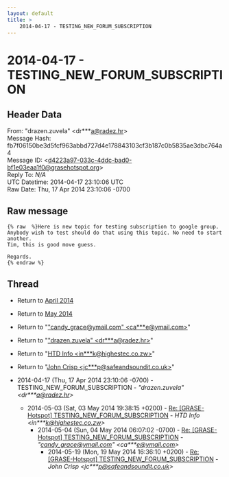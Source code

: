 ```yaml
---
layout: default
title: >
    2014-04-17 - TESTING_NEW_FORUM_SUBSCRIPTION
---
```


# 2014-04-17 - TESTING_NEW_FORUM_SUBSCRIPTION

## Header Data

From: "drazen.zuvela" \<dr***a@radez.hr\><br>
Message Hash: fb7f06150be3d5fcf963abbd727d4e178843103cf3b187c0b5835ae3dbc764a4<br>
Message ID: \<d4223a97-033c-4ddc-bad0-bf1e03eaa1f0@grasehotspot.org\><br>
Reply To: _N/A_<br>
UTC Datetime: 2014-04-17 23:10:06 UTC<br>
Raw Date: Thu, 17 Apr 2014 23:10:06 -0700<br>

## Raw message

```
{% raw  %}Here is new topic for testing subscription to google group. 
Anybody wish to test should do that using this topic. No need to start 
another.
Tim, this is good move guess.

Regards.
{% endraw %}
```

## Thread

+ Return to [April 2014](/archive/2014/04)
+ Return to [May 2014](/archive/2014/05)

+ Return to "["candy_grace@ymail.com" <ca***e<span>@</span>ymail.com>](/authors/ca___e_at_ymail_com)"
+ Return to "["drazen.zuvela" <dr***a<span>@</span>radez.hr>](/authors/dr___a_at_radez_hr)"
+ Return to "[HTD Info <in***k<span>@</span>highestec.co.zw>](/authors/in___k_at_highestec_co_zw)"
+ Return to "[John Crisp <jc***p<span>@</span>safeandsoundit.co.uk>](/authors/jc___p_at_safeandsoundit_co_uk)"

+ 2014-04-17 (Thu, 17 Apr 2014 23:10:06 -0700) - TESTING_NEW_FORUM_SUBSCRIPTION - _"drazen.zuvela" \<dr***a@radez.hr\>_
  + 2014-05-03 (Sat, 03 May 2014 19:38:15 +0200) - [Re: [GRASE-Hotspot] TESTING_NEW_FORUM_SUBSCRIPTION](/archive/2014/05/d31c176f0258446bf5af53e2ea03e1df75bfca330b48a6c251f078db4026631e) - _HTD Info \<in***k@highestec.co.zw\>_
    + 2014-05-04 (Sun, 04 May 2014 06:07:02 -0700) - [Re: [GRASE-Hotspot] TESTING_NEW_FORUM_SUBSCRIPTION](/archive/2014/05/5aae511462a6d589431f086ef2f5df2848c70bf5095e8725183c7cd21ae25f72) - _"candy_grace@ymail.com" \<ca***e@ymail.com\>_
      + 2014-05-19 (Mon, 19 May 2014 16:36:10 +0200) - [Re: [GRASE-Hotspot] TESTING_NEW_FORUM_SUBSCRIPTION](/archive/2014/05/f0de501af376e6c652cdc837413159ec153766cfa0d01b4c24c8360d30d1583d) - _John Crisp \<jc***p@safeandsoundit.co.uk\>_

